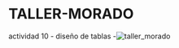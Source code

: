# TALLER-MORADO
actividad 10 - diseño de tablas
-![taller_morado](https://github.com/user-attachments/assets/ef1f41a9-4fbd-4e05-b3c3-3cf8604b86c0)
